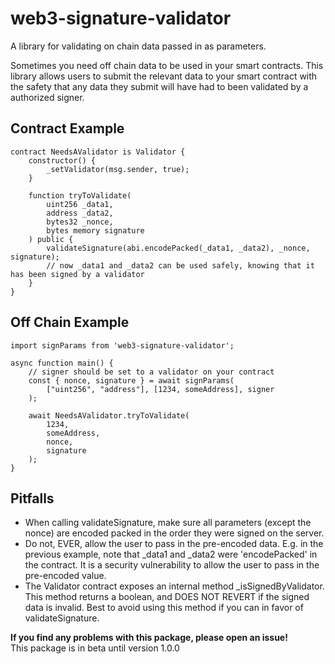# web3-signature-validator
A library for validating on chain data passed in as parameters.

Sometimes you need off chain data to be used in your smart contracts. This library allows users to submit the relevant data to your smart contract with the safety that any data they submit will have had to been validated by a authorized signer.

## Contract Example
```
contract NeedsAValidator is Validator {
    constructor() {
        _setValidator(msg.sender, true);
    }

    function tryToValidate(
        uint256 _data1, 
        address _data2, 
        bytes32 _nonce, 
        bytes memory signature
    ) public {
        validateSignature(abi.encodePacked(_data1, _data2), _nonce, signature);
        // now _data1 and _data2 can be used safely, knowing that it has been signed by a validator
    }
}
```

## Off Chain Example
```
import signParams from 'web3-signature-validator';

async function main() {
    // signer should be set to a validator on your contract
    const { nonce, signature } = await signParams(
        ["uint256", "address"], [1234, someAddress], signer
    );

    await NeedsAValidator.tryToValidate(
        1234,
        someAddress,
        nonce,
        signature
    );
}
```
## Pitfalls
- When calling validateSignature, make sure all parameters (except the nonce) are encoded packed in the order they were signed on the server.
- Do not, EVER, allow the user to pass in the pre-encoded data. E.g. in the previous example, note that _data1 and _data2 were 'encodePacked' in the contract. It is a security vulnerability to allow the user to pass in the pre-encoded value.
- The Validator contract exposes an internal method _isSignedByValidator. This method returns a boolean, and DOES NOT REVERT if the signed data is invalid. Best to avoid using this method if you can in favor of validateSignature.

**If you find any problems with this package, please open an issue!**  
This package is in beta until version 1.0.0